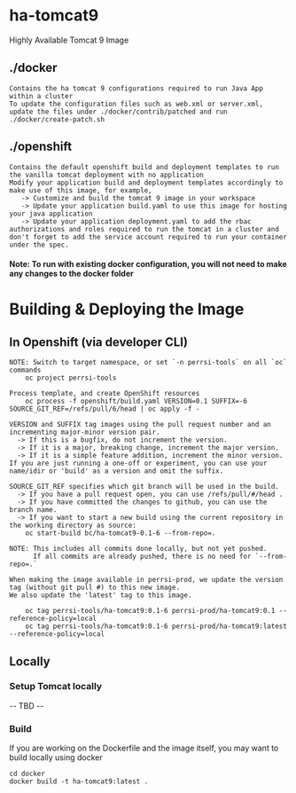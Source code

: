 # ha-tomcat9
Highly Available Tomcat 9 Image

## ./docker
    Contains the ha tomcat 9 configurations required to run Java App within a cluster
    To update the configuration files such as web.xml or server.xml, update the files under ./docker/contrib/patched and run ./docker/create-patch.sh 

## ./openshift
    Contains the default openshift build and deployment templates to run the vanilla tomcat deployment with no application
    Modify your application build and deployment templates accordingly to make use of this image, for example,
       -> Customize and build the tomcat 9 image in your workspace
       -> Update your application build.yaml to use this image for hosting your java application 
       -> Update your application deployment.yaml to add the rbac authorizations and roles required to run the tomcat in a cluster and don't forget to add the service account required to run your container under the spec.

#### Note: To run with existing docker configuration, you will not need to make any changes to the docker folder

# Building & Deploying the Image
## In Openshift (via developer CLI)
```
NOTE: Switch to target namespace, or set `-n perrsi-tools` on all `oc` commands
    oc project perrsi-tools

Process template, and create OpenShift resources
    oc process -f openshift/build.yaml VERSION=0.1 SUFFIX=-6 SOURCE_GIT_REF=/refs/pull/6/head | oc apply -f -

VERSION and SUFFIX tag images using the pull request number and an incrementing major-minor version pair.
  -> If this is a bugfix, do not increment the version.
  -> If it is a major, breaking change, increment the major version.
  -> If it is a simple feature addition, increment the minor version.
If you are just running a one-off or experiment, you can use your name/idir or 'build' as a version and omit the suffix.

SOURCE_GIT_REF specifies which git branch will be used in the build.
  -> If you have a pull request open, you can use /refs/pull/#/head .
  -> If you have committed the changes to github, you can use the branch name.
  -> If you want to start a new build using the current repository in the working directory as source:
    oc start-build bc/ha-tomcat9-0.1-6 --from-repo=.

NOTE: This includes all commits done locally, but not yet pushed.
      If all commits are already pushed, there is no need for `--from-repo=.`

When making the image available in perrsi-prod, we update the version tag (without git pull #) to this new image.
We also update the 'latest' tag to this image.

    oc tag perrsi-tools/ha-tomcat9:0.1-6 perrsi-prod/ha-tomcat9:0.1 --reference-policy=local
    oc tag perrsi-tools/ha-tomcat9:0.1-6 perrsi-prod/ha-tomcat9:latest --reference-policy=local
```

## Locally

### Setup Tomcat locally
-- TBD --

### Build
If you are working on the Dockerfile and the image itself, you may want to build locally using docker
```
cd docker
docker build -t ha-tomcat9:latest .
```
